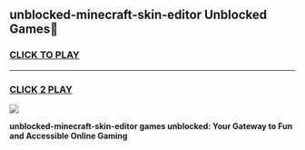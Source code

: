 
## unblocked-minecraft-skin-editor Unblocked Games👋
<h3>
<a href="https://news.freeplayer.one?title=unblocked-minecraft-skin-editor&ref=16F">CLICK TO PLAY</a></h3>
<hr>

<h3>
<a href="https://news.freeplayer.one?title=unblocked-minecraft-skin-editor&ref=16F">CLICK 2 PLAY</a>
  
</h3>

<a href="https://news.freeplayer.one?title=unblocked-minecraft-skin-editor&ref=16F/"><img src="https://clearcache.store/games.png"></a>


**unblocked-minecraft-skin-editor games unblocked: Your Gateway to Fun and Accessible Online Gaming**
